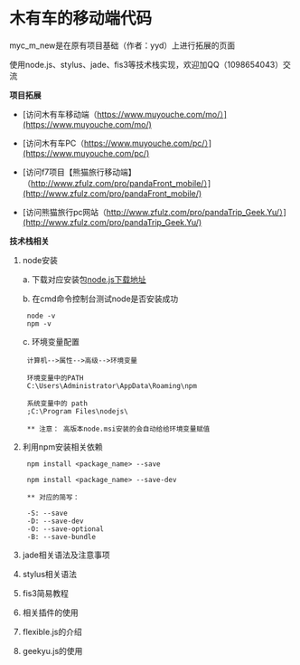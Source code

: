木有车的移动端代码
=======
myc_m_new是在原有项目基础（作者：yyd）上进行拓展的页面

使用node.js、stylus、jade、fis3等技术栈实现，欢迎加QQ（1098654043）交流

**项目拓展**

* [访问木有车移动端（https://www.muyouche.com/mo/）](https://www.muyouche.com/mo/) 

* [访问木有车PC（https://www.muyouche.com/pc/）](https://www.muyouche.com/pc/) 

* [访问f7项目【熊猫旅行移动端】（http://www.zfulz.com/pro/pandaFront_mobile/）](http://www.zfulz.com/pro/pandaFront_mobile/) 

* [访问熊猫旅行pc网站（http://www.zfulz.com/pro/pandaTrip_Geek.Yu/）](http://www.zfulz.com/pro/pandaTrip_Geek.Yu/) 


**技术栈相关**

1. node安装
   
    a. 下载对应安装包[node.js下载地址](http://nodejs.cn/download/)

    b. 在cmd命令控制台测试node是否安装成功  
    
        node -v
        npm -v

    c. 环境变量配置

        计算机-->属性-->高级-->环境变量

		环境变量中的PATH
		C:\Users\Administrator\AppData\Roaming\npm

		系统变量中的 path
		;C:\Program Files\nodejs\  

		** 注意： 高版本node.msi安装的会自动给给环境变量赋值
        

2. 利用npm安装相关依赖
		
		npm install <package_name> --save

		npm install <package_name> --save-dev

		** 对应的简写：
		
		-S: --save
		-D: --save-dev
		-O: --save-optional
		-B: --save-bundle

3. jade相关语法及注意事项

4. stylus相关语法

5. fis3简易教程

6. 相关插件的使用

7. flexible.js的介绍

8. geekyu.js的使用



